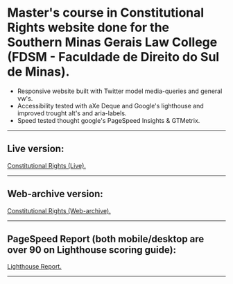 # Master's course in Constitutional Rights website done for the Southern Minas Gerais Law College (FDSM - Faculdade de Direito do Sul de Minas).

- Responsive website built with Twitter model media-queries and general vw's.
- Accessibility tested with aXe Deque and Google's lighthouse and improved trought alt's and aria-labels.
- Speed tested thought google's PageSpeed Insights & GTMetrix.

---

## Live version: 
<a href="https://www.fdsm.edu.br/pos-graduacao-direito-constitucional/" target="_blank">Constitutional Rights (Live).</a>

---

## Web-archive version:
<a href="http://web.archive.org/web/20190516191928/https://www.fdsm.edu.br/pos-graduacao-direito-constitucional/" target="_blank">Constitutional Rights (Web-archive).</a>

---

## PageSpeed Report (both mobile/desktop are over 90 on Lighthouse scoring guide):
<a href="https://developers.google.com/speed/pagespeed/insights/?url=https%3A%2F%2Fwww.fdsm.edu.br%2Fpos-graduacao-direito-constitucional%2F&tab=mobile" target="_blank">Lighthouse Report.</a>

---